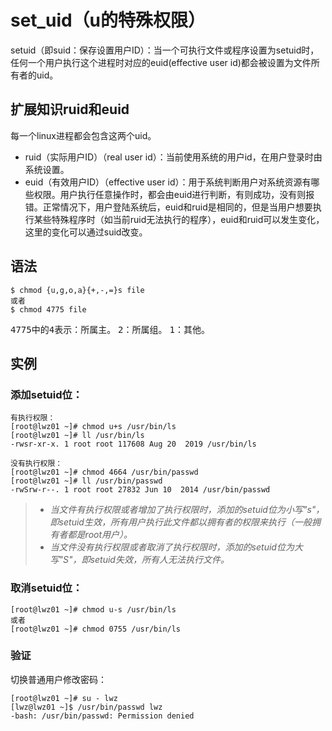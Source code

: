 # set_uid（u的特殊权限）
setuid（即suid：保存设置用户ID）：当一个可执行文件或程序设置为setuid时，任何一个用户执行这个进程时对应的euid(effective user id)都会被设置为文件所有者的uid。

## 扩展知识ruid和euid
每一个linux进程都会包含这两个uid。
* ruid（实际用户ID）（real user id）：当前使用系统的用户id，在用户登录时由系统设置。
* euid（有效用户ID）（effective user id）：用于系统判断用户对系统资源有哪些权限。用户执行任意操作时，都会由euid进行判断，有则成功，没有则报错。正常情况下，用户登陆系统后，euid和ruid是相同的，但是当用户想要执行某些特殊程序时（如当前ruid无法执行的程序），euid和ruid可以发生变化，这里的变化可以通过suid改变。

## 语法

    $ chmod {u,g,o,a}{+,-,=}s file
    或者
    $ chmod 4775 file

<kbd>4775</kbd>中的<kbd>4</kbd>表示：所属主。
<kbd>2</kbd>：所属组。
<kbd>1</kbd>：其他。


## 实例
### 添加setuid位：

```
有执行权限：
[root@lwz01 ~]# chmod u+s /usr/bin/ls
[root@lwz01 ~]# ll /usr/bin/ls
-rwsr-xr-x. 1 root root 117608 Aug 20  2019 /usr/bin/ls

没有执行权限：
[root@lwz01 ~]# chmod 4664 /usr/bin/passwd 
[root@lwz01 ~]# ll /usr/bin/passwd 
-rwSrw-r--. 1 root root 27832 Jun 10  2014 /usr/bin/passwd
```
> * *当文件有执行权限或者增加了执行权限时，添加的setuid位为小写"s"，即setuid生效，所有用户执行此文件都以拥有者的权限来执行（一般拥有者都是root用户）。*
> * *当文件没有执行权限或者取消了执行权限时，添加的setuid位为大写"S"，即setuid失效，所有人无法执行文件。*

### 取消setuid位：

```
[root@lwz01 ~]# chmod u-s /usr/bin/ls
或者
[root@lwz01 ~]# chmod 0755 /usr/bin/ls
```

### 验证
切换普通用户修改密码：
```
[root@lwz01 ~]# su - lwz
[lwz@lwz01 ~]$ /usr/bin/passwd lwz
-bash: /usr/bin/passwd: Permission denied
```

